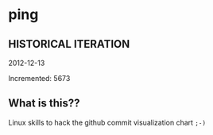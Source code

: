 # ping

## HISTORICAL ITERATION
2012-12-13

Incremented: 5673

## What is this?? 
Linux skills to hack the github commit visualization chart `;-)`
